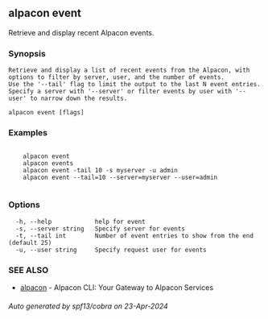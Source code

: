 ## alpacon event

Retrieve and display recent Alpacon events.

### Synopsis


	Retrieve and display a list of recent events from the Alpacon, with options to filter by server, user, and the number of events. 
	Use the '--tail' flag to limit the output to the last N event entries. 
	Specify a server with '--server' or filter events by user with '--user' to narrow down the results.
	

```
alpacon event [flags]
```

### Examples

```

	alpacon event
	alpacon events
	alpacon event -tail 10 -s myserver -u admin
	alpacon event --tail=10 --server=myserver --user=admin
	
```

### Options

```
  -h, --help            help for event
  -s, --server string   Specify server for events
  -t, --tail int        Number of event entries to show from the end (default 25)
  -u, --user string     Specify request user for events
```

### SEE ALSO

* [alpacon](alpacon.md)	 - Alpacon CLI: Your Gateway to Alpacon Services

###### Auto generated by spf13/cobra on 23-Apr-2024
